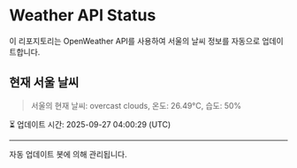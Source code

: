 
# Weather API Status

이 리포지토리는 OpenWeather API를 사용하여 서울의 날씨 정보를 자동으로 업데이트합니다.

## 현재 서울 날씨
> 서울의 현재 날씨: overcast clouds, 온도: 26.49°C, 습도: 50%

⏳ 업데이트 시간: 2025-09-27 04:00:29 (UTC)

---
자동 업데이트 봇에 의해 관리됩니다.
